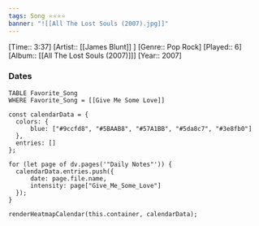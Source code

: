 ```yaml
---
tags: Song ⭐⭐⭐⭐ 
banner: "![[All The Lost Souls (2007).jpg]]"
---
```

[Time:: 3:37]
[Artist:: [[James Blunt]] ]
[Genre:: Pop Rock]
[Played:: 6]
[Album:: [[All The Lost Souls (2007)]]]
[Year:: 2007]
### Dates
````dataview
TABLE Favorite_Song
WHERE Favorite_Song = [[Give Me Some Love]]
````

  ```dataviewjs
const calendarData = { 
	colors: { 
		blue: ["#9ccfd8", "#5BAAB8", "#57A1BB", "#5da8c7", "#3e8fb0"] 
	}, 
	entries: [] 
}; 

for (let page of dv.pages('"Daily Notes"')) { 
	calendarData.entries.push({ 
		date: page.file.name, 
		intensity: page["Give_Me_Some_Love"]
	}); 
} 

renderHeatmapCalendar(this.container, calendarData);
```
